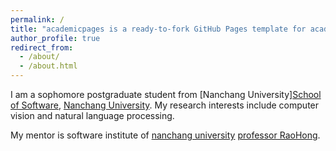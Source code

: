 ```yaml
---
permalink: /
title: "academicpages is a ready-to-fork GitHub Pages template for academic personal websites"
author_profile: true
redirect_from: 
  - /about/
  - /about.html
---
```


I am a sophomore postgraduate student from [Nanchang University][School of Software](https://soft.ncu.edu.cn/), [Nanchang University](https://www.ncu.edu.cn/). My research interests include computer vision and natural language processing.

My mentor is software institute of [nanchang university](https://soft.ncu.edu.cn/) [professor RaoHong](https://teacher.ncu.edu.cn/publish/004401/lwcg/list.html).
